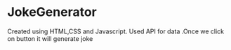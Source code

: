 # JokeGenerator
Created using HTML,CSS and Javascript. Used API for data .Once we click on button it will generate joke
